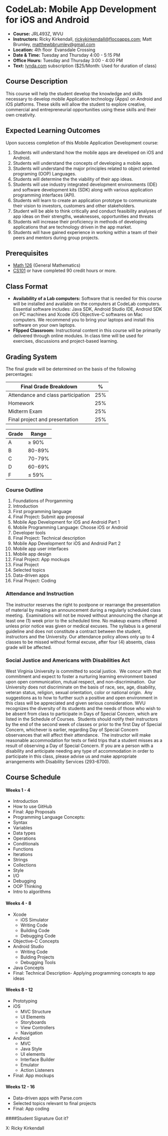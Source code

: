 # CodeLab: Mobile App Development for iOS and Android

* **Course:** JRL493Z, WVU
* **Instructors:** Ricky Kirkendall, [rickykirkendall@flocoapps.com](mailto:rickykirkendall@flocoapps.com); Matt Brumley, [matthewbbrumley@gmail.com](mailto:matthewbbrumley@gmail.com)
* **Location:** 4th floor  Evansdale Crossing
* **Date & Time:** Tuesday and Thursday 4:00 - 5:15 PM
* **Office Hours:** Tuesday and Thursday 3:00 - 4:00 PM
* **Text:** [lynda.com](lynda.com) subscription ($25/Month: Used for duration of class)

## Course Description
This course will help the student develop the  knowledge and skills necessary to develop mobile Application technology (Apps) on Android and iOS platforms. These skills will allow the student to explore creative, commercial and entrepreneurial opportunities using these skills and their own creativity.

## Expected Learning Outcomes
Upon success completion of this Mobile Application Development course:

1. Students will understand how the mobile apps are developed on iOS and Android.
1. Students will understand the concepts  of developing a mobile apps.
3. Students will understand the major principles related to object oriented programing (OOP) Languages.
4. Students will determine the the viability of their app ideas.
5. Students will use industry integrated development environments (IDE) and software development kits (SDK) along with various application programming interfaces (API).
6. Students will learn to create an application prototype to communicate their vision to investors, customers and other stakeholders.
7. Student will be able to think critically and conduct feasibility analyses of app ideas on their strengths, weaknesses, opportunities and threats
8. Students will increase their proficiency in methods of developing applications that are technology driven in the app market.
9.	Students will have gained experience in working within a team of their peers and mentors during group projects.

## Prerequisites

- [Math 126](http://www.math.wvu.edu/~mays/126A/syllabus126a.htm) (General Mathematics)
- [CS101](http://cs101.wvu.edu/media/19544/syllabus.pdf) or have completed 90 credit hours or more.

## Class Format
- **Availability of a Lab computers:** Software that is needed for this course will be installed and available on the computers at CodeLab computers. Essential software includes: Java SDK, Android Studio IDE, Android SDK on PC machines and Xcode iOS Objective-C softwares on Mac computers. We recommend you to bring your laptops and install this software on your own laptops.
- **Flipped Classroom:** Instructional content in this course will be primarily delivered through online modules. In class time will be used for exercises, discussions and project-based learning.

## Grading System
The final grade will be determined on the basis of the following percentages:

| Final Grade Breakdown              |  %  |
|------------------------------------|-----|
| Attendance and class participation | 25% |
| Homework                           | 25% |
| Midterm Exam                       | 25% |
| Final project and presentation     | 25% |

| Grade | Range  |
|-------|--------|
| A     | ≥ 90%  |
| B     | 80-89% |
| C     | 70-79% |
| D     | 60-69% |
| F     | ≤ 59%  |

### Course Outline
1. Foundations of Prorgamming
  1. Introduction
  1. First programming language
  1. Final Project: Submit app proposal
1. Mobile App Development for iOS and Android Part 1
  1. Mobile Programming Language: Choose iOS or Android
  2. Developer tools
  3. Final Project: Technical description
1. Mobile App Development for iOS and Android Part 2
  1. Mobile app user interfaces
  2. Mobile app design
  3. Final Project: App mockups
1.  Final Project
  1. Selected topics
  2. Data-driven apps
  3. Final Project: Coding


### Attendance and Instruction
The instructor reserves the right to postpone or rearrange the presentation of material by making an announcement during a regularly scheduled class meeting.  Examinations will not be moved without announcing the change at least one (1) week prior to the scheduled time. No makeup exams offered unless prior notice was given or medical excuses. The syllabus is a general guideline and does not constitute a contract between the student, instructors and the University. Our attendance policy allows only up to 4 classes to be missed without formal excuse, after four (4) absents, class grade will be affected.

### Social Justice and Americans with Disabilities Act
West Virginia University is committed to social justice.  We concur with that commitment and expect to foster a nurturing learning environment based upon open communication, mutual respect, and non-discrimination.  Our University does not discriminate on the basis of race, sex, age, disability, veteran status, religion, sexual orientation, color or national origin.  Any suggestions as to how to further such a positive and open environment in this class will be appreciated and given serious consideration.
WVU recognizes the diversity of its students and the needs of those who wish to be absent from class to participate in Days of Special Concern, which are listed in the Schedule of Courses.  Students should notify their instructors by the end of the second week of classes or prior to the first Day of Special Concern, whichever is earlier, regarding Day of Special Concern observances that will affect their attendance.  The instructor will make reasonable accommodation for tests or field trips that a student misses as a result of observing a Day of Special Concern.
If you are a person with a disability and anticipate needing any type of accommodation in order to participate in this class, please advise us and make appropriate arrangements with Disability Services (293-6700).

## Course Schedule

#### Weeks 1 - 4
* Introduction
* How to use GitHub
* Final: App Proposals
* Programming Language Concepts:
* Syntax
* Variables
* Data types
* Operations
* Conditionals
* Functions
* Iterations
* Strings
* Collections
* Style
* I/O
* Debugging
* OOP Thinking
* Intro to algorithms

#### Weeks 4 - 8
* Xcode
  * iOS Simulator
  * Writing Code
  * Building Code
  * Debugging Code
* Objective-C Concepts
* Android Studio
  * Writing Code
  * Bulding Projects
  * Debugging Tools
* Java Concepts
* Final: Technical Description- Applying programming concepts to app ideas

#### Weeks 8 - 12
* Prototyping
* iOS
  * MVC Structure
  * UI Elements
  * Storyboards
  * View Controllers
  * Navigation
* Android
  * MVC
  * Java Style
  * UI elements
  * Interface Builder
  * Emulator
  * Action Listeners
* Final: App mockups

#### Weeks 12 - 16
* Data-driven apps with Parse.com
* Selected topics relevant to final projects
* Final: App coding

####Student Signature
Got it?

X: Ricky Kirkendall
